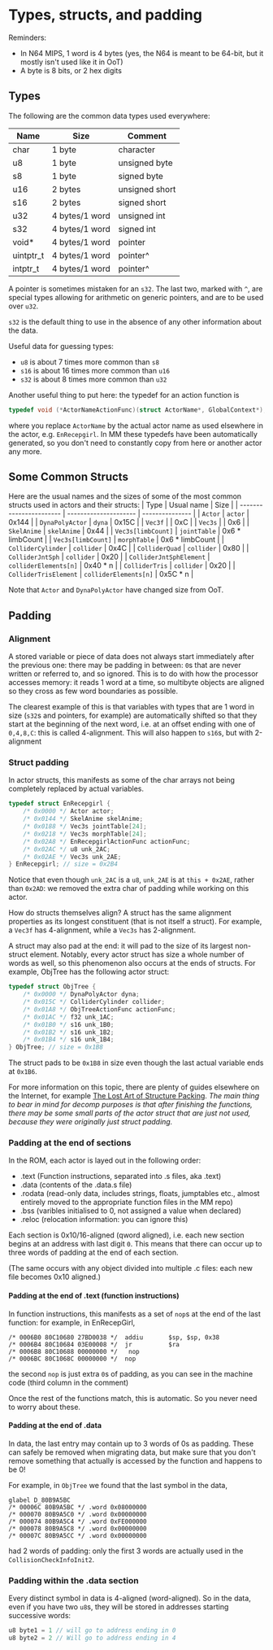 # Types, structs, and padding

Reminders:
- In N64 MIPS, 1 word is 4 bytes (yes, the N64 is meant to be 64-bit, but it mostly isn't used like it in OoT)
- A byte is 8 bits, or 2 hex digits


## Types

The following are the common data types used everywhere:

| Name      | Size            | Comment        |
| ----      | -----           | --------       |
| char      | 1 byte          | character      |
| u8        | 1 byte          | unsigned byte  |
| s8        | 1 byte          | signed byte    |
| u16       | 2 bytes         | unsigned short | 
| s16       | 2 bytes         | signed short   |
| u32       | 4 bytes/1 word  | unsigned int   |
| s32       | 4 bytes/1 word  | signed int     |
| void*     | 4 bytes/1 word  | pointer        |
| uintptr_t | 4 bytes/1 word  | pointer^       |
| intptr_t  | 4 bytes/1 word  | pointer^       |

A pointer is sometimes mistaken for an `s32`. The last two, marked with `^`, are special types allowing for arithmetic on generic pointers, and are to be used over `u32`.

`s32` is the default thing to use in the absence of any other information about the data.

Useful data for guessing types:
- `u8` is about 7 times more common than `s8`
- `s16` is about 16 times more common than `u16`
- `s32` is about 8 times more common than `u32`

Another useful thing to put here: the typedef for an action function is
```C
typedef void (*ActorNameActionFunc)(struct ActorName*, GlobalContext*);
```
where you replace `ActorName` by the actual actor name as used elsewhere in the actor, e.g. `EnRecepgirl`. In MM these typedefs have been automatically generated, so you don't need to constantly copy from here or another actor any more.


## Some Common Structs



Here are the usual names and the sizes of some of the most common structs used in actors and their structs:
| Type                    | Usual name            | Size            |
| ----------------------- | --------------------- | --------------- |
| `Actor`                 | `actor`               | 0x144           |
| `DynaPolyActor`         | `dyna`                | 0x15C           |
| `Vec3f`                 |                       | 0xC             | 
| `Vec3s`                 |                       | 0x6             | 
| `SkelAnime`             | `skelAnime`           | 0x44            |
| `Vec3s[limbCount]`      | `jointTable`          | 0x6 * limbCount |
| `Vec3s[limbCount]`      | `morphTable`          | 0x6 * limbCount |
| `ColliderCylinder`      | `collider`            | 0x4C            |
| `ColliderQuad`          | `collider`            | 0x80            |
| `ColliderJntSph`        | `collider`            | 0x20            |
| `ColliderJntSphElement` | `colliderElements[n]` | 0x40 * n        |
| `ColliderTris`          | `collider`            | 0x20            |
| `ColliderTrisElement`   | `colliderElements[n]` | 0x5C * n        |

Note that `Actor` and `DynaPolyActor` have changed size from OoT.

## Padding

### Alignment

A stored variable or piece of data does not always start immediately after the previous one: there may be padding in between: `0`s that are never written or referred to, and so ignored. This is to do with how the processor accesses memory: it reads 1 word at a time, so multibyte objects are aligned so they cross as few word boundaries as possible.

The clearest example of this is that variables with types that are 1 word in size (`s32`s and pointers, for example) are automatically shifted so that they start at the beginning of the next word, i.e. at an offset ending with one of `0,4,8,C`: this is called 4-alignment. This will also happen to `s16`s, but with 2-alignment

### Struct padding

In actor structs, this manifests as some of the char arrays not being completely replaced by actual variables. 

```C
typedef struct EnRecepgirl {
    /* 0x0000 */ Actor actor;
    /* 0x0144 */ SkelAnime skelAnime;
    /* 0x0188 */ Vec3s jointTable[24];
    /* 0x0218 */ Vec3s morphTable[24];
    /* 0x02A8 */ EnRecepgirlActionFunc actionFunc;
    /* 0x02AC */ u8 unk_2AC;
    /* 0x02AE */ Vec3s unk_2AE;
} EnRecepgirl; // size = 0x2B4
```

Notice that even though `unk_2AC` is a `u8`, `unk_2AE` is at `this + 0x2AE`, rather than `0x2AD`: we removed the extra char of padding while working on this actor.

How do structs themselves align? A struct has the same alignment properties as its longest constituent (that is not itself a struct). For example, a `Vec3f` has 4-alignment, while a `Vec3s` has 2-alignment.

A struct may also pad at the end: it will pad to the size of its largest non-struct element. Notably, every actor struct has size a whole number of words as well, so this phenomenon also occurs at the ends of structs. For example, ObjTree has the following actor struct:

```C
typedef struct ObjTree {
    /* 0x0000 */ DynaPolyActor dyna;
    /* 0x015C */ ColliderCylinder collider;
    /* 0x01A8 */ ObjTreeActionFunc actionFunc;
    /* 0x01AC */ f32 unk_1AC;
    /* 0x01B0 */ s16 unk_1B0;
    /* 0x01B2 */ s16 unk_1B2;
    /* 0x01B4 */ s16 unk_1B4;
} ObjTree; // size = 0x1B8
```

The struct pads to be `0x1B8` in size even though the last actual variable ends at `0x1B6`.

For more information on this topic, there are plenty of guides elsewhere on the Internet, for example [The Lost Art of Structure Packing](http://www.catb.org/esr/structure-packing/). *The main thing to bear in mind for decomp purposes is that after finishing the functions, there may be some small parts of the actor struct that are just not used, because they were originally just struct padding.*

### Padding at the end of sections

In the ROM, each actor is layed out in the following order:

- .text (Function instructions, separated into .s files, aka .text)
- .data (contents of the .data.s file)
- .rodata (read-only data, includes strings, floats, jumptables etc., almost entirely moved to the appropriate function files in the MM repo)
- .bss (varibles initialised to 0, not assigned a value when declared)
- .reloc (relocation information: you can ignore this)

Each section is 0x10/16-aligned (qword aligned), i.e. each new section begins at an address with last digit `0`. This means that there can occur up to three words of padding at the end of each section.

(The same occurs with any object divided into multiple .c files: each new file becomes 0x10 aligned.)

#### Padding at the end of .text (function instructions)

In function instructions, this manifests as a set of `nop`s at the end of the last function: for example, in EnRecepGirl,
```
/* 0006B0 80C10680 27BD0038 */  addiu       $sp, $sp, 0x38
/* 0006B4 80C10684 03E00008 */  jr          $ra
/* 0006B8 80C10688 00000000 */   nop        
/* 0006BC 80C1068C 00000000 */  nop
```

the second `nop` is just extra `0`s of padding, as you can see in the machine code (third column in the comment)

Once the rest of the functions match, this is automatic. So you never need to worry about these.

#### Padding at the end of .data

In data, the last entry may contain up to 3 words of 0s as padding. These can safely be removed when migrating data, but make sure that you don't remove something that actually is accessed by the function and happens to be 0!

For example, in `ObjTree` we found that the last symbol in the data,
```
glabel D_80B9A5BC
/* 00006C 80B9A5BC */ .word 0x08000000
/* 000070 80B9A5C0 */ .word 0x00000000
/* 000074 80B9A5C4 */ .word 0xFE000000
/* 000078 80B9A5C8 */ .word 0x00000000
/* 00007C 80B9A5CC */ .word 0x00000000
```
had 2 words of padding: only the first 3 words are actually used in the `CollisionCheckInfoInit2`.

### Padding within the .data section

Every distinct symbol in data is 4-aligned (word-aligned). So in the data, even if you have two `u8`s, they will be stored in addresses starting successive words:

```C
u8 byte1 = 1 // will go to address ending in 0
u8 byte2 = 2 // Will go to address ending in 4
```
